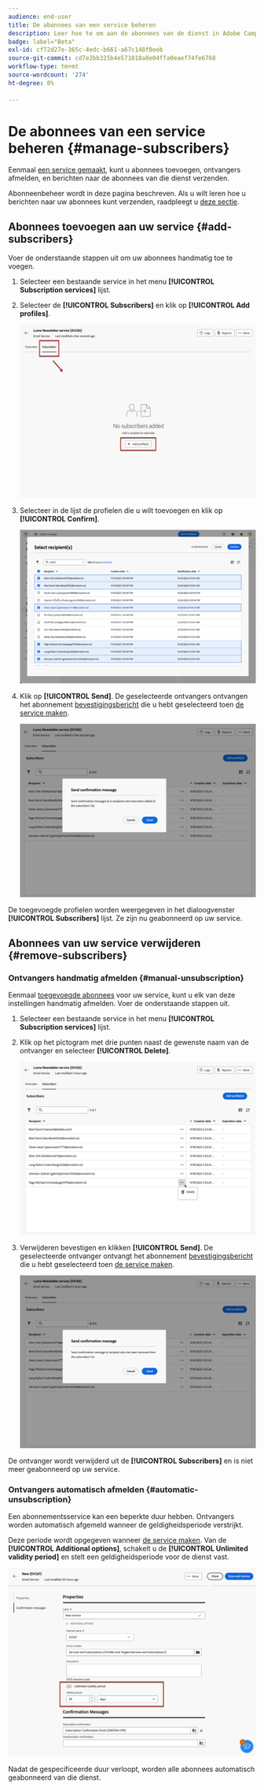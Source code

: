 ```yaml
---
audience: end-user
title: De abonnees van een service beheren
description: Leer hoe te om aan de abonnees van de dienst in Adobe Campaign Web te beheren en te leveren
badge: label="Beta"
exl-id: cf72d27e-365c-4edc-b661-a67c148f0eeb
source-git-commit: cd7e2bb325b4e571018a8e04ffa0eaef74fe6768
workflow-type: tm+mt
source-wordcount: '274'
ht-degree: 0%

---
```


# De abonnees van een service beheren {#manage-subscribers}

Eenmaal [een service gemaakt](manage-services.md#create-service), kunt u abonnees toevoegen, ontvangers afmelden, en berichten naar de abonnees van die dienst verzenden.

Abonneenbeheer wordt in deze pagina beschreven. Als u wilt leren hoe u berichten naar uw abonnees kunt verzenden, raadpleegt u [deze sectie](../msg/send-to-subscribers.md).

## Abonnees toevoegen aan uw service {#add-subscribers}

Voer de onderstaande stappen uit om uw abonnees handmatig toe te voegen.

1. Selecteer een bestaande service in het menu **[!UICONTROL Subscription services]** lijst.

1. Selecteer de **[!UICONTROL Subscribers]** en klik op **[!UICONTROL Add profiles]**.

   ![](assets/service-subscribers-tab.png)

1. Selecteer in de lijst de profielen die u wilt toevoegen en klik op **[!UICONTROL Confirm]**.

   ![](assets/service-subscribers-select-profiles.png)

1. Klik op **[!UICONTROL Send]**.<!--if you click cancel, does it mean that no message is sent but recipients are still subscribed, or they are not subscribed? it's 2 different actions in the console)--> De geselecteerde ontvangers ontvangen het abonnement [bevestigingsbericht](manage-services.md#create-confirmation-message) die u hebt geselecteerd toen [de service maken](manage-services.md#create-service).

   ![](assets/service-subscribers-confirmation-msg.png)

De toegevoegde profielen worden weergegeven in het dialoogvenster **[!UICONTROL Subscribers]** lijst. Ze zijn nu geabonneerd op uw service.

## Abonnees van uw service verwijderen {#remove-subscribers}

### Ontvangers handmatig afmelden {#manual-unsubscription}

Eenmaal [toegevoegde abonnees](#add-subscribers) voor uw service, kunt u elk van deze instellingen handmatig afmelden. Voer de onderstaande stappen uit.

1. Selecteer een bestaande service in het menu **[!UICONTROL Subscription services]** lijst.

1. Klik op het pictogram met drie punten naast de gewenste naam van de ontvanger en selecteer **[!UICONTROL Delete]**.

   ![](assets/service-subscribers-delete.png)

1. Verwijderen bevestigen en klikken **[!UICONTROL Send]**. De geselecteerde ontvanger ontvangt het abonnement [bevestigingsbericht](manage-services.md#create-confirmation-message) die u hebt geselecteerd toen [de service maken](manage-services.md#create-service).

   ![](assets/service-subscribers-delete-confirmation.png)

De ontvanger wordt verwijderd uit de **[!UICONTROL Subscribers]** en is niet meer geabonneerd op uw service.

### Ontvangers automatisch afmelden {#automatic-unsubscription}

Een abonnementsservice kan een beperkte duur hebben. Ontvangers worden automatisch afgemeld wanneer de geldigheidsperiode verstrijkt.

Deze periode wordt opgegeven wanneer [de service maken](manage-services.md#create-service). Van de **[!UICONTROL Additional options]**, schakelt u de **[!UICONTROL Unlimited validity period]** en stelt een geldigheidsperiode voor de dienst vast.

![](assets/service-create-validity-period.png)

Nadat de gespecificeerde duur verloopt, worden alle abonnees automatisch geabonneerd van die dienst.
